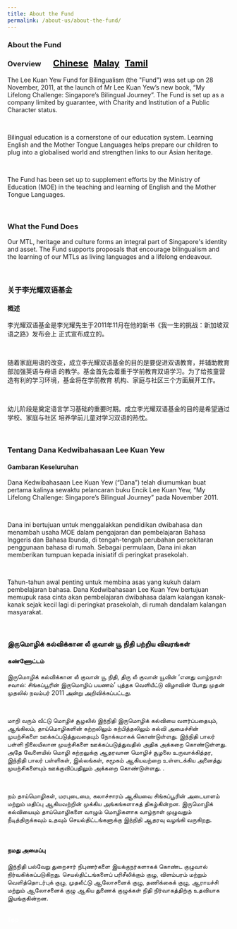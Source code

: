```yaml
---
title: About the Fund
permalink: /about-us/about-the-fund/
---
```

 <div><h3>About the Fund<br/>
 <br/>
 Overview  &nbsp; &nbsp; &nbsp;          
 <a href="#关于李光耀双语基金" style="font-size:20px"><span style="color:black">Chinese</span></a>&nbsp;&nbsp;
  <a href="#Tentang Dana Kedwibahasaan Lee Kuan Yew" style="font-size:20px"><span style="color:black">Malay</span></a>&nbsp;&nbsp;
  <a href="#இருமொழிக் கல்விக்கான லீ குவான் யூ நிதி பற்றிய விவரங்கள்" style="font-size:20px"><span style="color:black">Tamil</span></a></h3><div></div>
<div><p>The Lee Kuan Yew Fund for Bilingualism (the &quot;Fund&quot;) was set up on 28 November, 2011, at the
launch of Mr Lee Kuan Yew’s new book, “My Lifelong Challenge: Singapore’s Bilingual Journey”.
The Fund is set up as a company limited by guarantee, with Charity and Institution of a Public
 Character status.</p></div><br/>
<div><p>Bilingual education is a cornerstone of our education system. Learning English and the Mother
Tongue Languages helps prepare our children to plug into a globalised world and strengthen links to
our Asian heritage.</p></div><br/>
<div><p>The Fund has been set up to supplement efforts by the Ministry of Education (MOE) in the teaching
and learning of English and the Mother Tongue Languages.</p></div><br/>
<div><h3>What the Fund Does</h3>
<div><p>Our MTL, heritage and culture forms an integral part of Singapore&#39;s identity and asset. The Fund
supports proposals that encourage bilingualism and the learning of our MTLs as  living languages
and a lifelong endeavour.</p></div></div><br/>
 <div><h3 id="关于李光耀双语基金">关于李光耀双语基金</h3></div>
<div><h4>概述</h4>
<div><p>李光耀双语基金是李光耀先生于2011年11月在他的新书《我一生的挑战：新加坡双语之路》发布会上
 正式宣布成立的。</p></div><br/>
<div><p>随着家庭用语的改变，成立李光耀双语基金的目的是要促进双语教育，并辅助教育部加强英语与母语
的教学。基金首先会着重于学前教育双语学习。为了给孩童营造有利的学习环境，基金将在学前教育
 机构、家庭与社区三个方面展开工作。</p></div><br/>
<div><p>幼儿阶段是奠定语言学习基础的重要时期。成立李光耀双语基金的目的是希望通过学校、家庭与社区
 培养学前儿童对学习双语的热忱。</p></div><br/>
<div><h3 id="Tentang Dana Kedwibahasaan Lee Kuan Yew">Tentang Dana Kedwibahasaan Lee Kuan Yew</h3></div>
 <div><h4>Gambaran Keseluruhan</h4></div>
<div><p>Dana Kedwibahasaan Lee Kuan Yew (“Dana”) telah diumumkan buat pertama kalinya sewaktu
pelancaran buku Encik Lee Kuan Yew, “My Lifelong Challenge: Singapore’s Bilingual Journey” pada
 November 2011.</p></div><br/>
<div><p>Dana ini bertujuan untuk menggalakkan pendidikan dwibahasa dan menambah usaha MOE dalam
pengajaran dan pembelajaran Bahasa Inggeris dan Bahasa Ibunda, di tengah-tengah perubahan
persekitaran penggunaan bahasa di rumah. Sebagai permulaan, Dana ini akan memberikan
tumpuan kepada inisiatif di peringkat prasekolah. </p></div><br/>
<div><p>Tahun-tahun awal penting untuk membina asas yang kukuh dalam pembelajaran bahasa. Dana
Kedwibahasaan Lee Kuan Yew bertujuan memupuk rasa cinta akan pembelajaran dwibahasa dalam
kalangan kanak-kanak sejak kecil lagi di peringkat prasekolah, di rumah dandalam kalangan 
 masyarakat.</p></div><br/>
<div><h3 id="இருமொழிக் கல்விக்கான லீ குவான் யூ நிதி பற்றிய விவரங்கள்">இருமொழிக் கல்விக்கான லீ குவான் யூ நிதி பற்றிய விவரங்கள்</h3></div>
 <div><h4>கண்ணோட்டம்</h4></div>
<div><p>இருமொழிக் கல்விக்கான லீ குவான் யூ நிதி, திரு லீ குவான் யூவின் ‘எனது வாழ்நாள் சவால்:
சிங்கப்பூரின் இருமொழிப் பயணம்’ புத்தக வெளியீட்டு விழாவின் போது முதன் முதலில் நவம்பர் 2011
 அன்று அறிவிக்கப்பட்டது.</p></div><br/>
<div><p>மாறி வரும் வீட்டு மொழிச் சூழலில் இந்நிதி இருமொழிக் கல்வியை வளர்ப்பதையும், ஆங்கிலம்,
தாய்மொழிகளின் கற்றலிலும் கற்பித்தலிலும் கல்வி அமைச்சின் முயற்சிகளை ஊக்கப்படுத்துவதையும்
நோக்கமாகக் கொண்டுள்ளது. இந்நிதி பாலர் பள்ளி நிலையிலான முயற்சிகளை ஊக்கப்படுத்துவதில்
அதிக அக்கறை கொண்டுள்ளது. அதே வேளையில் மொழி கற்றலுக்கு ஆதரவான மொழிச் சூழலை
உருவாக்கித்தர, இந்நிதி பாலர் பள்ளிகள், இல்லங்கள், சமூகம் ஆகியவற்றை உள்ளடக்கிய அனைத்து
 முயற்சிகளையும் ஊக்குவிப்பதிலும் அக்கறை கொண்டுள்ளது. .</p></div><br/>
<div><p>நம் தாய்மொழிகள், மரபுடைமை, கலாச்சாரம் ஆகியவை சிங்கப்பூரின் அடையாளம் மற்றும் மதிப்பு
ஆகியவற்றின் முக்கிய அங்கங்களாகத் திகழ்கின்றன. இருமொழிக் கல்வியையும் தாய்மொழிகளை
வாழும் மொழிகளாக வாழ்நாள் முழுவதும் நீடித்திருக்கவும் உதவும் செயல்திட்டங்களுக்கு இந்நிதி
ஆதரவு வழங்கி வருகிறது.</p></div><br/>
<div><h4>நமது அமைப்பு</h4>
<div><p>இந்நிதி பல்வேறு துறைசார் நிபுணர்களை இயக்குநர்களாகக் கொண்ட குழுவால்
நிர்வகிக்கப்படுகிறது. செயல்திட்டங்களைப் பரிசீலிக்கும் குழு, விளம்பரம் மற்றும் வெளித்தொடர்புக்
குழு, முதலீட்டு ஆலோசனைக் குழு, தணிக்கைக் குழு, ஆராயச்சி மற்றும் ஆலோசனைக் குழு ஆகிய
துணைக் குழுக்கள் நிதி நிர்வாகத்திற்கு உதவியாக இயங்குகின்றன.</p></div>
 </div><br/>
 <div class="btntop"><a href="#top" style="text-decoration:none;"><span style="color:white"><b>Top</b></span></a></div>
